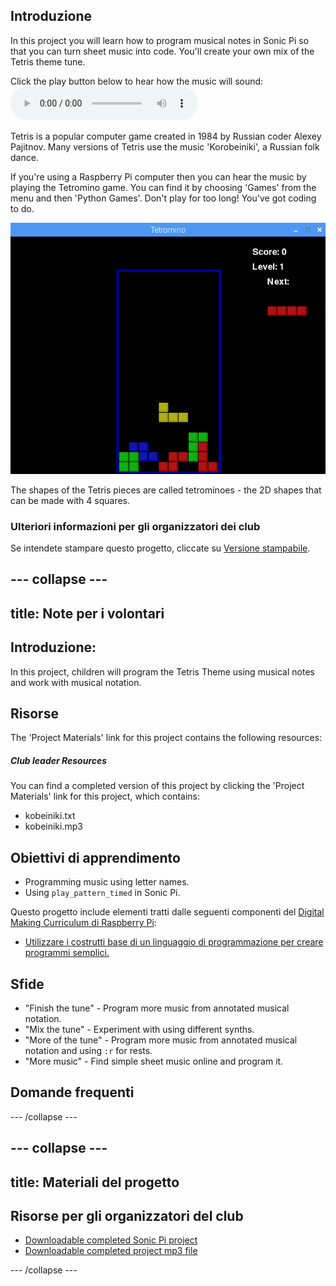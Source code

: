 ## Introduzione

In this project you will learn how to program musical notes in Sonic Pi so that you can turn sheet music into code. You'll create your own mix of the Tetris theme tune.

<div id="audio-preview" class="pdf-hidden">
  Click the play button below to hear how the music will sound: <audio controls preload> <source src="resources/korobeiniki.mp3" type="audio/mpeg"> Your browser does not support the <code>audio</code> element. </audio>
</div>

Tetris is a popular computer game created in 1984 by Russian coder Alexey Pajitnov. Many versions of Tetris use the music 'Korobeiniki', a Russian folk dance.

If you're using a Raspberry Pi computer then you can hear the music by playing the Tetromino game. You can find it by choosing 'Games' from the menu and then 'Python Games'. Don't play for too long! You've got coding to do.

![schermata](images/tetromino.png)

The shapes of the Tetris pieces are called tetrominoes - the 2D shapes that can be made with 4 squares.

### Ulteriori informazioni per gli organizzatori dei club

Se intendete stampare questo progetto, cliccate su [Versione stampabile](https://projects.raspberrypi.org/en/projects/tetris-theme/print).

## \--- collapse \---

## title: Note per i volontari

## Introduzione:

In this project, children will program the Tetris Theme using musical notes and work with musical notation.

## Risorse

The 'Project Materials' link for this project contains the following resources:

##### Club leader Resources

You can find a completed version of this project by clicking the 'Project Materials' link for this project, which contains:

* kobeiniki.txt
* kobeiniki.mp3

## Obiettivi di apprendimento

* Programming music using letter names. 
* Using `play_pattern_timed` in Sonic Pi.

Questo progetto include elementi tratti dalle seguenti componenti del [Digital Making Curriculum di Raspberry Pi](http://rpf.io/curriculum):

* [Utilizzare i costrutti base di un linguaggio di programmazione per creare programmi semplici.](https://www.raspberrypi.org/curriculum/programming/creator)

## Sfide

* "Finish the tune" - Program more music from annotated musical notation.
* "Mix the tune" - Experiment with using different synths.
* "More of the tune" - Program more music from annotated musical notation and using `:r` for rests.
* "More music" - Find simple sheet music online and program it.

## Domande frequenti

\--- /collapse \---

## \--- collapse \---

## title: Materiali del progetto

## Risorse per gli organizzatori del club

* [Downloadable completed Sonic Pi project](resources/korobeiniki.txt)
* [Downloadable completed project mp3 file](resources/korobeiniki.mp3)

\--- /collapse \---